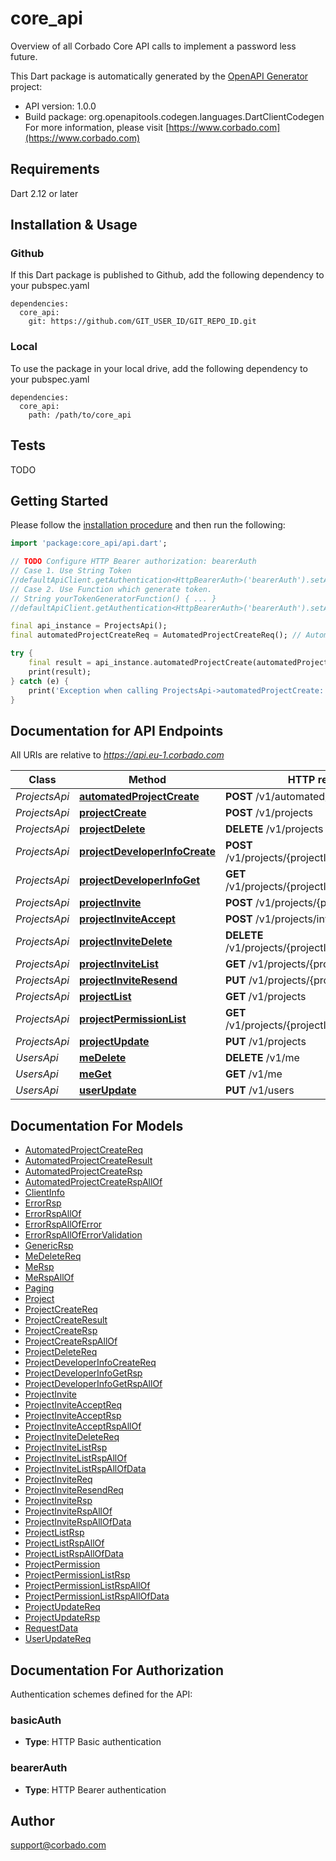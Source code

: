 # core_api
Overview of all Corbado Core API calls to implement a password less future.

This Dart package is automatically generated by the [OpenAPI Generator](https://openapi-generator.tech) project:

- API version: 1.0.0
- Build package: org.openapitools.codegen.languages.DartClientCodegen
For more information, please visit [https://www.corbado.com](https://www.corbado.com)

## Requirements

Dart 2.12 or later

## Installation & Usage

### Github
If this Dart package is published to Github, add the following dependency to your pubspec.yaml
```
dependencies:
  core_api:
    git: https://github.com/GIT_USER_ID/GIT_REPO_ID.git
```

### Local
To use the package in your local drive, add the following dependency to your pubspec.yaml
```
dependencies:
  core_api:
    path: /path/to/core_api
```

## Tests

TODO

## Getting Started

Please follow the [installation procedure](#installation--usage) and then run the following:

```dart
import 'package:core_api/api.dart';

// TODO Configure HTTP Bearer authorization: bearerAuth
// Case 1. Use String Token
//defaultApiClient.getAuthentication<HttpBearerAuth>('bearerAuth').setAccessToken('YOUR_ACCESS_TOKEN');
// Case 2. Use Function which generate token.
// String yourTokenGeneratorFunction() { ... }
//defaultApiClient.getAuthentication<HttpBearerAuth>('bearerAuth').setAccessToken(yourTokenGeneratorFunction);

final api_instance = ProjectsApi();
final automatedProjectCreateReq = AutomatedProjectCreateReq(); // AutomatedProjectCreateReq | 

try {
    final result = api_instance.automatedProjectCreate(automatedProjectCreateReq);
    print(result);
} catch (e) {
    print('Exception when calling ProjectsApi->automatedProjectCreate: $e\n');
}

```

## Documentation for API Endpoints

All URIs are relative to *https://api.eu-1.corbado.com*

Class | Method | HTTP request | Description
------------ | ------------- | ------------- | -------------
*ProjectsApi* | [**automatedProjectCreate**](doc//ProjectsApi.md#automatedprojectcreate) | **POST** /v1/automated/projects | 
*ProjectsApi* | [**projectCreate**](doc//ProjectsApi.md#projectcreate) | **POST** /v1/projects | 
*ProjectsApi* | [**projectDelete**](doc//ProjectsApi.md#projectdelete) | **DELETE** /v1/projects | 
*ProjectsApi* | [**projectDeveloperInfoCreate**](doc//ProjectsApi.md#projectdeveloperinfocreate) | **POST** /v1/projects/{projectID}/developerInfo | 
*ProjectsApi* | [**projectDeveloperInfoGet**](doc//ProjectsApi.md#projectdeveloperinfoget) | **GET** /v1/projects/{projectID}/developerInfo | 
*ProjectsApi* | [**projectInvite**](doc//ProjectsApi.md#projectinvite) | **POST** /v1/projects/{projectID}/invites | 
*ProjectsApi* | [**projectInviteAccept**](doc//ProjectsApi.md#projectinviteaccept) | **POST** /v1/projects/invites/accept | 
*ProjectsApi* | [**projectInviteDelete**](doc//ProjectsApi.md#projectinvitedelete) | **DELETE** /v1/projects/{projectID}/invites/{inviteID} | 
*ProjectsApi* | [**projectInviteList**](doc//ProjectsApi.md#projectinvitelist) | **GET** /v1/projects/{projectID}/invites | 
*ProjectsApi* | [**projectInviteResend**](doc//ProjectsApi.md#projectinviteresend) | **PUT** /v1/projects/{projectID}/invites | 
*ProjectsApi* | [**projectList**](doc//ProjectsApi.md#projectlist) | **GET** /v1/projects | 
*ProjectsApi* | [**projectPermissionList**](doc//ProjectsApi.md#projectpermissionlist) | **GET** /v1/projects/{projectID}/permissions | 
*ProjectsApi* | [**projectUpdate**](doc//ProjectsApi.md#projectupdate) | **PUT** /v1/projects | 
*UsersApi* | [**meDelete**](doc//UsersApi.md#medelete) | **DELETE** /v1/me | 
*UsersApi* | [**meGet**](doc//UsersApi.md#meget) | **GET** /v1/me | 
*UsersApi* | [**userUpdate**](doc//UsersApi.md#userupdate) | **PUT** /v1/users | 


## Documentation For Models

 - [AutomatedProjectCreateReq](doc//AutomatedProjectCreateReq.md)
 - [AutomatedProjectCreateResult](doc//AutomatedProjectCreateResult.md)
 - [AutomatedProjectCreateRsp](doc//AutomatedProjectCreateRsp.md)
 - [AutomatedProjectCreateRspAllOf](doc//AutomatedProjectCreateRspAllOf.md)
 - [ClientInfo](doc//ClientInfo.md)
 - [ErrorRsp](doc//ErrorRsp.md)
 - [ErrorRspAllOf](doc//ErrorRspAllOf.md)
 - [ErrorRspAllOfError](doc//ErrorRspAllOfError.md)
 - [ErrorRspAllOfErrorValidation](doc//ErrorRspAllOfErrorValidation.md)
 - [GenericRsp](doc//GenericRsp.md)
 - [MeDeleteReq](doc//MeDeleteReq.md)
 - [MeRsp](doc//MeRsp.md)
 - [MeRspAllOf](doc//MeRspAllOf.md)
 - [Paging](doc//Paging.md)
 - [Project](doc//Project.md)
 - [ProjectCreateReq](doc//ProjectCreateReq.md)
 - [ProjectCreateResult](doc//ProjectCreateResult.md)
 - [ProjectCreateRsp](doc//ProjectCreateRsp.md)
 - [ProjectCreateRspAllOf](doc//ProjectCreateRspAllOf.md)
 - [ProjectDeleteReq](doc//ProjectDeleteReq.md)
 - [ProjectDeveloperInfoCreateReq](doc//ProjectDeveloperInfoCreateReq.md)
 - [ProjectDeveloperInfoGetRsp](doc//ProjectDeveloperInfoGetRsp.md)
 - [ProjectDeveloperInfoGetRspAllOf](doc//ProjectDeveloperInfoGetRspAllOf.md)
 - [ProjectInvite](doc//ProjectInvite.md)
 - [ProjectInviteAcceptReq](doc//ProjectInviteAcceptReq.md)
 - [ProjectInviteAcceptRsp](doc//ProjectInviteAcceptRsp.md)
 - [ProjectInviteAcceptRspAllOf](doc//ProjectInviteAcceptRspAllOf.md)
 - [ProjectInviteDeleteReq](doc//ProjectInviteDeleteReq.md)
 - [ProjectInviteListRsp](doc//ProjectInviteListRsp.md)
 - [ProjectInviteListRspAllOf](doc//ProjectInviteListRspAllOf.md)
 - [ProjectInviteListRspAllOfData](doc//ProjectInviteListRspAllOfData.md)
 - [ProjectInviteReq](doc//ProjectInviteReq.md)
 - [ProjectInviteResendReq](doc//ProjectInviteResendReq.md)
 - [ProjectInviteRsp](doc//ProjectInviteRsp.md)
 - [ProjectInviteRspAllOf](doc//ProjectInviteRspAllOf.md)
 - [ProjectInviteRspAllOfData](doc//ProjectInviteRspAllOfData.md)
 - [ProjectListRsp](doc//ProjectListRsp.md)
 - [ProjectListRspAllOf](doc//ProjectListRspAllOf.md)
 - [ProjectListRspAllOfData](doc//ProjectListRspAllOfData.md)
 - [ProjectPermission](doc//ProjectPermission.md)
 - [ProjectPermissionListRsp](doc//ProjectPermissionListRsp.md)
 - [ProjectPermissionListRspAllOf](doc//ProjectPermissionListRspAllOf.md)
 - [ProjectPermissionListRspAllOfData](doc//ProjectPermissionListRspAllOfData.md)
 - [ProjectUpdateReq](doc//ProjectUpdateReq.md)
 - [ProjectUpdateRsp](doc//ProjectUpdateRsp.md)
 - [RequestData](doc//RequestData.md)
 - [UserUpdateReq](doc//UserUpdateReq.md)


## Documentation For Authorization


Authentication schemes defined for the API:
### basicAuth

- **Type**: HTTP Basic authentication

### bearerAuth

- **Type**: HTTP Bearer authentication


## Author

support@corbado.com

